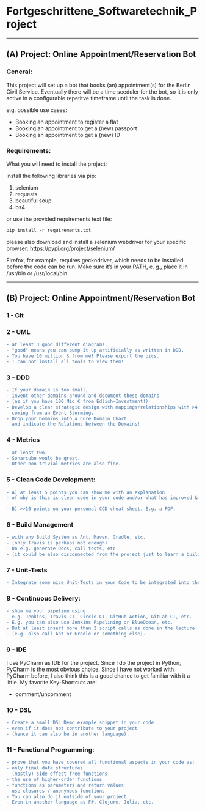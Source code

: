 # Fortgeschrittene_Softwaretechnik_Project

---------------------------------------------------
## (A) Project: Online Appointment/Reservation Bot

### General:
This project will set up a bot that books (an) appointment(s) for the Berlin Civil Service.
Eventually there will be a time sceduler for the bot, so
it is only active in a configurable repetitve timeframe until the task is done.

e.g. possible use cases: 
- Booking an appointment to register a flat
- Booking an appointment to get a (new) passport
- Booking an appointment to get a (new) ID

### Requirements:
What you will need to install the project:

install the following libraries via pip: 
1) selenium
2) requests
3) beautiful soup 
4) bs4

or use the provided requirements text file:
```diff 
pip install -r requirements.txt
```

please also download and install a selenium webdriver for your specific browser:
https://pypi.org/project/selenium/

Firefox, for example, requires geckodriver, 
which needs to be installed before the code can be run. 
Make sure it’s in your PATH, e. g., 
place it in /usr/bin or /usr/local/bin.

--------------------------------------------------
## (B) Project: Online Appointment/Reservation Bot

### 1 - Git

### 2 - UML 
```diff 
- at least 3 good different diagrams. 
- "good" means you can pump it up artificially as written in DDD. 
- You have 10 million $ from me! Please export the pics. 
- I can not install all tools to view them!
```

### 3 - DDD 
```diff 
- If your domain is too small, 
- invent other domains around and document these domains 
- (as if you have 100 Mio € from Edlich-Investment!) 
- Develop a clear strategic design with mappings/relationships with >4 Domains 
- coming from an Event Storming. 
- Drop your Domains into a Core Domain Chart 
- and indicate the Relations between the Domains!  
```

### 4 - Metrics
```diff 
- at least two. 
- Sonarcube would be great. 
- Other non-trivial metrics are also fine.
```

### 5 - Clean Code Development: 
```diff 
- A) at least 5 points you can show me with an explanation 
- of why is this is clean code in your code and/or what has improved &  

- B) >>10 points on your personal CCD cheat sheet. E.g. a PDF.
```

### 6 - Build Management
```diff 
- with any Build System as Ant, Maven, Gradle, etc. 
- (only Travis is perhaps not enough) 
- Do e.g. generate Docs, call tests, etc. 
- (it could be also disconnected from the project just to learn a build tool!)
```

### 7 - Unit-Tests
```diff 
- Integrate some nice Unit-Tests in your Code to be integrated into the Build
```

### 8 - Continuous Delivery:
```diff 
- show me your pipeline using 
- e.g. Jenkins, Travis-CI, Circle-CI, GitHub Action, GitLab CI, etc.
- E.g. you can also use Jenkins Pipelining or BlueOcean, etc.
- But at least insert more than 2 script calls as done in the lecture! 
- (e.g. also call Ant or Gradle or something else).
```

### 9 - IDE
I use PyCharm as IDE for the project. Since I do the project in Python,
PyCharm is the most obvious choice. Since I have not worked with PyCharm before, I also think this is a good chance to get familiar with it a little.
My favorite Key-Shortcuts are: 
- comment/uncomment 

### 10 - DSL
```diff 
- Create a small DSL Demo example snippet in your code 
- even if it does not contribute to your project
- (hence it can also be in another language).
```

### 11 - Functional Programming:
```diff 
- prove that you have covered all functional aspects in your code as:
- only final data structures
- (mostly) side effect free functions
- the use of higher-order functions
- functions as parameters and return values
- use closures / anonymous functions
- You can also do it outside of your project. 
- Even in another language as F#, Clojure, Julia, etc. 
```







